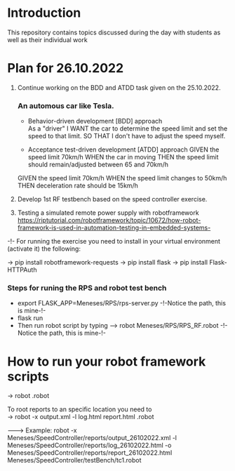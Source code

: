 # Introduction
This repository contains topics discussed during the day with students as well as their individual work

# Plan for 26.10.2022
1. Continue working on the BDD and ATDD task given on the 25.10.2022.

    ### An automous car like Tesla.

    * Behavior-driven development [BDD] approach  
    As a "driver"
    I WANT the car to determine the speed limit and set the speed to that limit.
    SO THAT I don't have to adjust the speed myself.

    * Acceptance test-driven development [ATDD] approach 
    GIVEN the speed limit 70km/h
    WHEN the car in moving
    THEN the speed limit should remain/adjusted between 65 and 70km/h

    GIVEN the speed limit 70km/h
    WHEN the speed limit changes to 50km/h
    THEN deceleration rate should be 15km/h

2. Develop 1st RF testbench based on the speed controller exercise.
3. Testing a simulated remote power supply with robotframework  https://riptutorial.com/robotframework/topic/10672/how-robot-framework-is-used-in-automation-testing-in-embedded-systems-

-!- For running the exercise you need to install in your virtual environment (activate it) the following:

-> pip install robotframework-requests
-> pip install flask
-> pip install Flask-HTTPAuth

### Steps for runing the RPS and robot test bench
* export FLASK_APP=Meneses/RPS/rps-server.py  -!-Notice the path, this is mine-!-
* flask run 
* Then run robot script by typing --> robot Meneses/RPS/RPS_RF.robot  -!-Notice the path, this is mine-!-

# How to run your robot framework scripts
-> robot <path where your rf files are located/><filename>.robot

To root reports to an specific location you need to  
-> robot -x <path>output.xml -l <path>log.html <path>report.html <path><filename>.robot

---> Example: robot -x Meneses/SpeedController/reports/output_26102022.xml -l Meneses/SpeedController/reports/log_26102022.html -o Meneses/SpeedController/reports/report_26102022.html  Meneses/SpeedController/testBench/tc1.robot